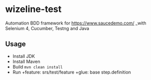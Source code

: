 # wizeline-test
Automation BDD framework for https://www.saucedemo.com/
_with Selenium 4, Cucumber, Testng and Java


## Usage
- Install JDK
- Install Maven 
- Build
  `mvn clean install`
- Run
  +feature: srs/test/feature
  +glue: base step.definition